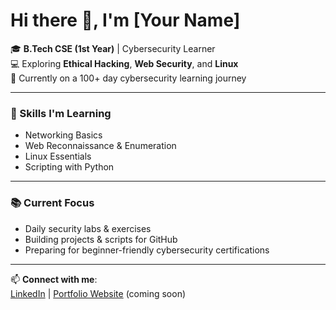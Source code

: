 # Hi there 👋, I'm [Your Name]  

🎓 **B.Tech CSE (1st Year)** | Cybersecurity Learner  
💻 Exploring **Ethical Hacking**, **Web Security**, and **Linux**  
🚀 Currently on a 100+ day cybersecurity learning journey  

---

### 🔧 Skills I'm Learning
- Networking Basics  
- Web Reconnaissance & Enumeration  
- Linux Essentials  
- Scripting with Python  

---

### 📚 Current Focus
- Daily security labs & exercises  
- Building projects & scripts for GitHub  
- Preparing for beginner-friendly cybersecurity certifications  

---

📫 **Connect with me**:  
[LinkedIn](#) | [Portfolio Website](#) (coming soon)
